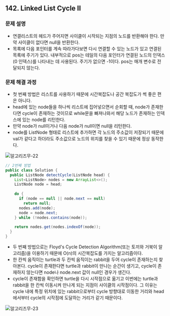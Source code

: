 ## 142. Linked List Cycle II
### 문제 설명
- 연결리스트의 헤드가 주어지면 사이클이 시작되는 지점의 노드를 반환해야 한다. 만약 사이클이 없다면 null을 반환한다.
- 목록에 다음 포인터를 계속 따라가다보면 다시 연결할 수 있는 노드가 있고 연결된 목록에 주기가 있다. 내부적으로 pos는 테일의 다음 포인터가 연결된 노드의 인덱스(0 인덱스)를 나타내는 데 사용된다. 주기가 없으면 -1이다. pos는 매개 변수로 전달되지 않는다.
### 문제 해결 과정
- 첫 번째 방법은 리스트를 사용하기 때문에 시간복잡도나 공간 복잡도가 썩 좋은 편은 아니다.
- head에 있는 node들을 하나씩 리스트에 집어넣으면서 순회할 때, node가 존재한다면 cycle이 존재하는 것이므로 while문을 빠져나와서 해당 노드가 존재하는 인덱스에 있는 node를 리턴한다.
- 만약 node가 null이거나 다음 node가 null이면 null을 리턴한다.
- node를 ListNode 형태로 리스트에 추가하면 각 노드의 주소값이 저장되기 때문에 val가 같다고 하더라도 주소값으로 노드의 위치를 찾을 수 있기 때문에 정상 동작한다.

![알고리즈무-22](https://user-images.githubusercontent.com/79316402/224492373-f647843e-a887-49b9-8390-23ef16c58c99.jpg)

```java
// 2번째 방법
public class Solution {
  public ListNode detectCycle(ListNode head) {
    List<ListNode> nodes = new ArrayList<>();
    ListNode node = head;
    
    do {
      if (node == null || node.next == null)
        return null;
      nodes.add(node);
      node = node.next;
    } while (!nodes.contains(node));
    
    return nodes.get(nodes.indexOf(node));
  }
}
```
- 두 번째 방법으로는 Floyd's Cycle Detection Algorithm(또는 토끼와 거북이 알고리즘)을 이용하기 때문에 O(n)의 시간복잡도를 가지는 알고리즘이다.
- 한 칸씩 움직이는 turtle과 두 칸씩 움직이는 rabbit을 두어 cycle이 존재하는지 찾아본다. cycle이 존재한다면 turtle과 rabbit이 만나는 순간이 생기고, cycle이 존재하지 않는다면 node나 node.next 값이 null인 경우가 생긴다.
- cycle이 존재함을 확인하면 turtle을 다시 시작점으로 옮기고 이번에는 turtle과 rabbit을 한 칸씩 이동시켜 만나게 되는 지점이 사이클의 시작점이다. 그 이유는 cycle 내에 특정 위치에 있는 rabbit으로부터 cycle 방향대로 이동한 거리와 head에서부터 cycle의 시작점에 도달하는 거리가 같기 때문이다.

![알고리즈무-23](https://user-images.githubusercontent.com/79316402/224492379-83b18b59-c0e7-4f94-ad04-06368038b2d8.jpg)

